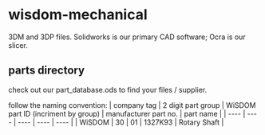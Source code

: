 # wisdom-mechanical

3DM and 3DP files. Solidworks is our primary CAD software; Ocra is our slicer.

## parts directory

check out our part_database.ods to find your files / supplier.

follow the naming convention:
| company tag | 2 digit part group | WiSDOM part ID (incriment by group) | manufacturer part no. | part name |
| ---- | ---- | ---- | ---- | ---- |
| WiSDOM | 30 | 01 | 1327K93 | Rotary Shaft |


